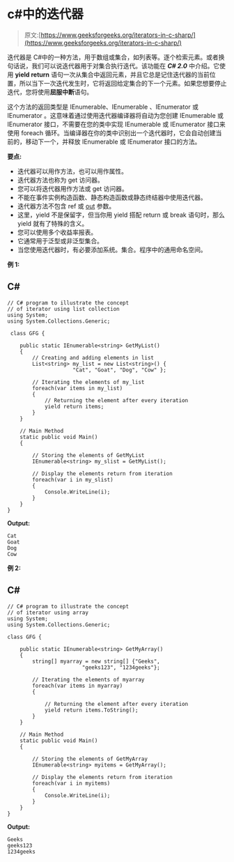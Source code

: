 # c#中的迭代器

> 原文:[https://www.geeksforgeeks.org/iterators-in-c-sharp/](https://www.geeksforgeeks.org/iterators-in-c-sharp/)

迭代器是 C#中的一种方法，用于数组或集合，如列表等。逐个检索元素。或者换句话说，我们可以说迭代器用于对集合执行迭代。该功能在 ***C# 2.0*** 中介绍。它使用 **yield return** 语句一次从集合中返回元素，并且它总是记住迭代器的当前位置，所以当下一次迭代发生时，它将返回给定集合的下一个元素。如果您想要停止迭代，您将使用**屈服中断**语句。

这个方法的返回类型是 IEnumerable、IEnumerable <t>、IEnumerator 或 IEnumerator <t>。这意味着通过使用迭代器编译器将自动为您创建 IEnumerable 或 IEnumerator 接口，不需要在您的类中实现 IEnumerable 或 IEnumerator 接口来使用 foreach 循环。当编译器在你的类中识别出一个迭代器时，它会自动创建当前的，移动下一个，并释放 IEnumerable 或 IEnumerator 接口的方法。</t></t>

**要点:**

*   迭代器可以用作方法，也可以用作属性。
*   迭代器方法也称为 get 访问器。
*   您可以将迭代器用作方法或 get 访问器。
*   不能在事件实例构造函数、静态构造函数或静态终结器中使用迭代器。
*   迭代器方法不包含 ref 或 [out](https://www.geeksforgeeks.org/out-parameter-with-examples-in-c-sharp/) 参数。
*   这里，yield 不是保留字，但当你用 yield 搭配 return 或 break 语句时，那么 yield 就有了特殊的含义。
*   您可以使用多个收益率报表。
*   它通常用于泛型或非泛型集合。
*   当您使用迭代器时，有必要添加系统。集合。程序中的通用命名空间。

**例 1:**

## C#

```
// C# program to illustrate the concept
// of iterator using list collection
using System;
using System.Collections.Generic;

 class GFG {

    public static IEnumerable<string> GetMyList()
    {
        // Creating and adding elements in list
        List<string> my_list = new List<string>() {
                     "Cat", "Goat", "Dog", "Cow" };

        // Iterating the elements of my_list
        foreach(var items in my_list)
        {
            // Returning the element after every iteration
            yield return items;
        }
    }

    // Main Method
    static public void Main()
    {

        // Storing the elements of GetMyList
        IEnumerable<string> my_slist = GetMyList();

        // Display the elements return from iteration
        foreach(var i in my_slist)
        {
            Console.WriteLine(i);
        }
    }
}
```

**Output:** 

```
Cat
Goat
Dog
Cow
```

**例 2:**

## C#

```
// C# program to illustrate the concept
// of iterator using array
using System;
using System.Collections.Generic;

class GFG {

    public static IEnumerable<string> GetMyArray()
    {
        string[] myarray = new string[] {"Geeks",
                        "geeks123", "1234geeks"};

        // Iterating the elements of myarray
        foreach(var items in myarray)
        {

            // Returning the element after every iteration
            yield return items.ToString();
        }
    }

    // Main Method
    static public void Main()
    {

        // Storing the elements of GetMyArray
        IEnumerable<string> myitems = GetMyArray();

        // Display the elements return from iteration
        foreach(var i in myitems)
        {
            Console.WriteLine(i);
        }
    }
}
```

**Output:** 

```
Geeks
geeks123
1234geeks
```